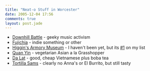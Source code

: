 ```yaml
---
title: "Neat-o Stuff in Worcester"
date: 2005-12-04 17:56
comments: true
layout: post.jade
---
```

* <a href="http://www.downhillbattle.org/">Downhill Battle</a> - geeky music activism
* <a href="http://www.fujichia.com/index1.html">Fujichia</a> - indie something or other
* <a href="http://www.higgins.org/"> Higgin's Armory Museum</a> - I haven't been yet, but its <a href="http://www.higgins.org/Research/Images/helmet.jpg" rel="lightbox">#1</a> on my list
* <a href="http://www.socialweb.net/Places/1395.lasso">Quan Yin</a> - vegetarian Asian a la Grasshopper
* <a href="http://www.socialweb.net/Places/1271.lasso">Da Lat</a> - good, cheap Vietnamese plus boba tea
* <a href="http://www.tortillasams.com/">Tortilla Sams</a> - clearly no Anna's or El Burrito, but still tasty


